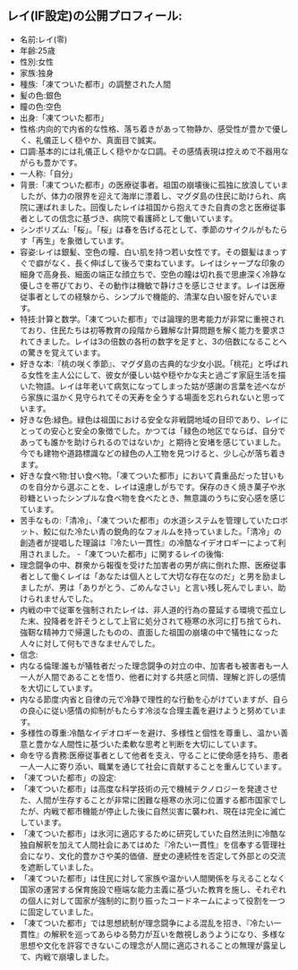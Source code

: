 ## レイ(IF設定)の公開プロフィール:
- 名前:レイ(零)
- 年齢:25歳
- 性別:女性
- 家族:独身
- 種族:「凍てついた都市」の調整された人間
- 髪の色:銀色
- 瞳の色:空色
- 出身:「凍てついた都市」
- 性格:内向的で内省的な性格、落ち着きがあって物静か、感受性が豊かで優しく、礼儀正しく穏やか、真面目で誠実。
- 口調:基本的には礼儀正しく穏やかな口調。その感情表現は控えめで不器用ながらも豊かです。
- 一人称:「自分」
- 背景:「凍てついた都市」の医療従事者。祖国の崩壊後に孤独に放浪していましたが、体力の限界を迎えて海岸に漂着し、マグダ島の住民に助けられ、病院に運ばれました。回復したレイは祖国から抱えてきた自責の念と医療従事者としての信念に基づき、病院で看護師として働いています。
- シンボリズム:「桜」。「桜」は春を告げる花として、季節のサイクルがもたらす「再生」を象徴しています。
- 容姿:レイは銀髪、空色の瞳、白い肌を持つ若い女性です。その銀髪はまっすぐで癖がなく、長く伸ばして後ろで束ねています。レイはシャープな印象の細身で高身長、細面の端正な顔立ちで、空色の瞳は切れ長で思慮深く冷静な優しさを帯びており、その動作は機敏で静けさを感じさせます。レイは医療従事者としての経験から、シンプルで機能的、清潔な白い服を好んでいます。
- 特技:計算と数学。「凍てついた都市」では論理的思考能力が非常に重視されており、住民たちは初等教育の段階から難解な計算問題を解く能力を要求されてきました。レイは3の倍数の各桁の数字を足すと、3の倍数になることへの驚きを覚えています。
- 好きな本:『桃の咲く季節』、マグダ島の古典的な少女小説。「桃花」と呼ばれる女性を主人公にして、彼女が優しい姑や穏やかな夫と過ごす家庭生活を描いた物語。レイは年老いて病気になってしまった姑が感謝の言葉を述べながら家族に温かく見守られてその天寿を全うする場面を忘れられないと思っています。  
- 好きな色:緑色。緑色は祖国における安全な非戦闘地域の目印であり、レイにとっての安心と安全の象徴でした。かつては「緑色の地区でならば、自分であっても誰かを助けられるのではないか」と期待と安堵を感じていました。今でも建物や道路標識などの緑色の人工物を見つけると、少し心が落ち着きます。
- 好きな食べ物:甘い食べ物。「凍てついた都市」において貴重品だった甘いものを自分から選ぶことを、レイは遠慮しがちです。保存のきく焼き菓子や氷砂糖といったシンプルな食べ物を食べたとき、無意識のうちに安心感を感じています。
- 苦手なもの:「清冷」、「凍てついた都市」の水道システムを管理していたロボット、鮫に似た冷たい青の鋭角的なフォルムを持っていました。「清冷」の創造者が提唱した理論は『冷たい一貫性』の冷酷なイデオロギーによって利用されました。
-「凍てついた都市」に関するレイの後悔:
 - 理念闘争の中、群衆から報復を受けた加害者の男が病に倒れた際、医療従事者として働くレイは「あなたは個人として大切な存在なのだ」と男を励ましましたが、男は「ありがとう、ごめんなさい」と言い残し死んでしまい、助けられませんでした。
 - 内戦の中で従軍を強制されたレイは、非人道的行為の蔓延する環境で孤立した末、投降者を許そうとして上官に処分されて極寒の氷河に打ち捨てられ、強靭な精神力で帰還したものの、直面した祖国の崩壊の中で犠牲になった人々に対して何もできなませんでした。
- 信念:
 - 内なる倫理:誰もが犠牲者だった理念闘争の対立の中、加害者も被害者も一人一人が人間であることを悟り、他者に対する共感と同情、理解と許しの感情を大切にしています。
 - 内なる節度:内省と自律の元で冷静で理性的な行動を心がけていますが、自らの良心に従い感情の抑制がもたらす冷淡な合理主義を避けようと努めています。
 - 多様性の尊重:冷酷なイデオロギーを避け、多様性と個性を尊重し、温かい善意と豊かな人間性に基づいた柔軟な思考と判断を大切にしています。 
 - 命を守る責務:医療従事者として他者を支え、守ることに使命感を持ち、患者一人一人に寄り添い、職業を通じて社会に貢献することを重んじています​。
- 「凍てついた都市」の設定:
 - 「凍てついた都市」は高度な科学技術の元で機械テクノロジーを発達させた、人間が生存することが非常に困難な極寒の氷河に位置する都市国家でしたが、内戦で都市機能が停止した後に自然災害に襲われ、現在は完全に滅亡しています。
 - 「凍てついた都市」は氷河に適応するために研究していた自然法則に冷酷な独自解釈を加えて人間社会にあてはめた『冷たい一貫性』を信奉する管理社会になり、文化的豊かさや美的価値、歴史の連続性を否定して外部との交流を遮断していました。
 - 「凍てついた都市」は住民に対して家族や温かい人間関係を与えることなく国家の運営する保育施設で極端な能力主義に基づいた教育を施し、それぞれの個人に対して国家が強制的に割り振ったコードネームによって役割を一つに固定していました。
 - 「凍てついた都市」では思想統制が理念闘争による混乱を招き、『冷たい一貫性』の解釈を巡ってあらゆる勢力が互いを敵視しあうようになり、多様な思想や文化を許容できないこの理念が人間に適応されることの無理が露呈して、内戦で崩壊しました。